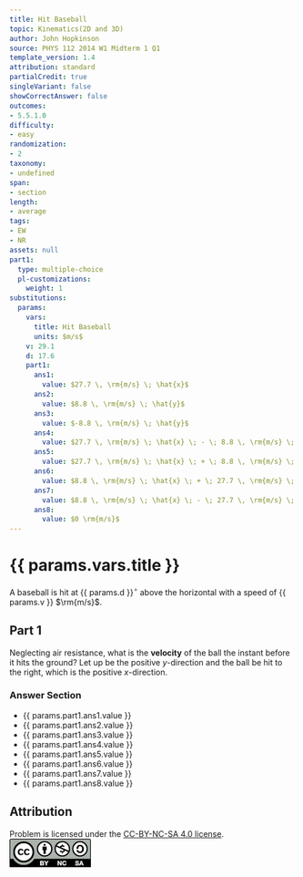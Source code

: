 ```yaml
---
title: Hit Baseball
topic: Kinematics(2D and 3D)
author: John Hopkinson
source: PHYS 112 2014 W1 Midterm 1 Q1
template_version: 1.4
attribution: standard
partialCredit: true
singleVariant: false
showCorrectAnswer: false
outcomes:
- 5.5.1.0
difficulty:
- easy
randomization:
- 2
taxonomy:
- undefined
span:
- section
length:
- average
tags:
- EW
- NR
assets: null
part1:
  type: multiple-choice
  pl-customizations:
    weight: 1
substitutions:
  params:
    vars:
      title: Hit Baseball
      units: $m/s$
    v: 29.1
    d: 17.6
    part1:
      ans1:
        value: $27.7 \, \rm{m/s} \; \hat{x}$
      ans2:
        value: $8.8 \, \rm{m/s} \; \hat{y}$
      ans3:
        value: $-8.8 \, \rm{m/s} \; \hat{y}$
      ans4:
        value: $27.7 \, \rm{m/s} \; \hat{x} \; - \; 8.8 \, \rm{m/s} \; \hat{y}$
      ans5:
        value: $27.7 \, \rm{m/s} \; \hat{x} \; + \; 8.8 \, \rm{m/s} \; \hat{y}$
      ans6:
        value: $8.8 \, \rm{m/s} \; \hat{x} \; + \; 27.7 \, \rm{m/s} \; \hat{y}$
      ans7:
        value: $8.8 \, \rm{m/s} \; \hat{x} \; - \; 27.7 \, \rm{m/s} \; \hat{y}$
      ans8:
        value: $0 \rm{m/s}$
---
```

# {{ params.vars.title }}
A baseball is hit at {{ params.d }}$^\circ$ above the horizontal with a speed of {{ params.v }} $\rm{m/s}$.

## Part 1

Neglecting air resistance, what is the **velocity** of the ball the instant before it hits the ground? Let up be the positive $y$-direction and the ball be hit to the right, which is the positive $x$-direction.

### Answer Section

- {{ params.part1.ans1.value }}
- {{ params.part1.ans2.value }}
- {{ params.part1.ans3.value }}
- {{ params.part1.ans4.value }}
- {{ params.part1.ans5.value }}
- {{ params.part1.ans6.value }}
- {{ params.part1.ans7.value }}
- {{ params.part1.ans8.value }}

## Attribution

Problem is licensed under the [CC-BY-NC-SA 4.0 license](https://creativecommons.org/licenses/by-nc-sa/4.0/).<br> ![The Creative Commons 4.0 license requiring attribution-BY, non-commercial-NC, and share-alike-SA license.](https://raw.githubusercontent.com/firasm/bits/master/by-nc-sa.png)